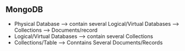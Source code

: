 ## MongoDB

- Physical Database --> contain several Logical/Virtual Databases --> Collections --> Documents/record 
- Logical/Virtual Databases --> contain several Collections
- Collections/Table --> Conntains Several Documents/Records